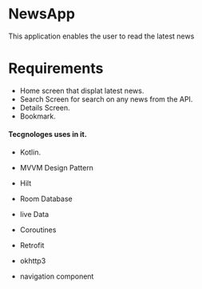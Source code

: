 # NewsApp
This application enables the user to read the latest news
# Requirements
* Home screen that displat latest news. 
* Search Screen for search on any news from the API.
* Details Screen.
* Bookmark.
#### Tecgnologes uses in it.
* Kotlin.

* MVVM Design Pattern

* Hilt

* Room Database

* live Data

* Coroutines

* Retrofit

* okhttp3

* navigation component

